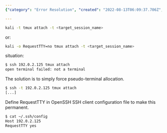 ```yaml
---
{"category": "Error Resolution", "created": "2022-08-13T06:09:37.706Z", "date": "2022-08-13 06:09:37", "description": "This article discusses two different approaches to fixing the 'not a terminal' error when attaching to a tmux session. Comment A offers alternative command options specific to Kali Linux, while Comment B provides instructions on how to configure the OpenSSH SSH client for pseudo-terminal allocation.", "modified": "2022-08-18T07:41:07.898Z", "tags": ["pty", "ssh", "system manage", "terminal", "tmux"], "title": "Force Pty Allocation When Spinning Up Tmux Over Ssh"}

---
```


```bash
kali -t tmux attach -t <target_session_name>

```

or:

```bash
kali -o RequestTTY=no tmux attach -t <target_session_name>

```

situation:

```bash
$ ssh 192.0.2.125 tmux attach
open terminal failed: not a terminal

```

The solution is to simply force pseudo-terminal allocation.

```bash
$ ssh -t 192.0.2.125 tmux attach
[...]

```

Define RequestTTY in OpenSSH SSH client configuration file to make this permanent.

```bash
$ cat ~/.ssh/config
Host 192.0.2.125
RequestTTY yes

```

